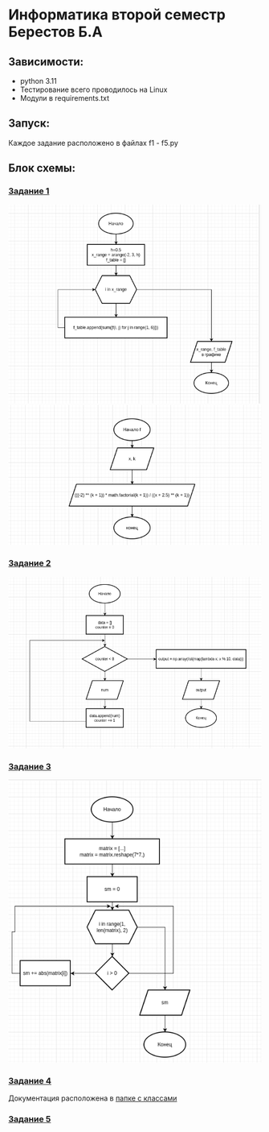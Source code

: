 # Информатика второй семестр Берестов Б.А 

## Зависимости:
- python 3.11
- Тестирование всего проводилось на Linux
- Модули в requirements.txt

## Запуск:

Каждое задание расположено в файлах f1 - f5.py

## Блок схемы:
### [Задание 1](./f1.py)

![plot](./docs/f1_script.png)
![plot](./docs/f1_func.png)

### [Задание 2](./f2.py)
![plot](./docs/f2.png)

### [Задание 3](./f3.py)
![plot](./docs/f3.png)

### [Задание 4](./f4.py)

Документация расположена в [папке с классами](f4_extra/readme.md)

### [Задание 5](./f5.py)
